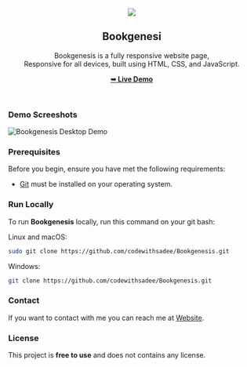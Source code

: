 <div align="center">
  


  <br />
  <br />
  
  <img src="[https://balakram.github.io/balakramtudu/img/projects/project-4.png](https://balakram.github.io/btstudios/assets/img/btlogo.png)" />

  <h2 align="center">Bookgenesi</h2>

  Bookgenesis is a fully responsive  website page, <br />Responsive for all devices, built using HTML, CSS, and JavaScript.

  <a href="https://codewithsadee.github.io/Bookgenesis/"><strong>➥ Live Demo</strong></a>

</div>

<br />

### Demo Screeshots

![Bookgenesis Desktop Demo](https://balakram.github.io/balakramtudu/img/projects/project-4.png")

### Prerequisites

Before you begin, ensure you have met the following requirements:

* [Git](https://git-scm.com/downloads "Download Git") must be installed on your operating system.

### Run Locally

To run **Bookgenesis** locally, run this command on your git bash:

Linux and macOS:

```bash
sudo git clone https://github.com/codewithsadee/Bookgenesis.git
```

Windows:

```bash
git clone https://github.com/codewithsadee/Bookgenesis.git
```

### Contact

If you want to contact with me you can reach me at [Website]([https://www.twitter.com/codewithsadee](https://balakram.github.io/balakramtudu/)).

### License

This project is **free to use** and does not contains any license.
